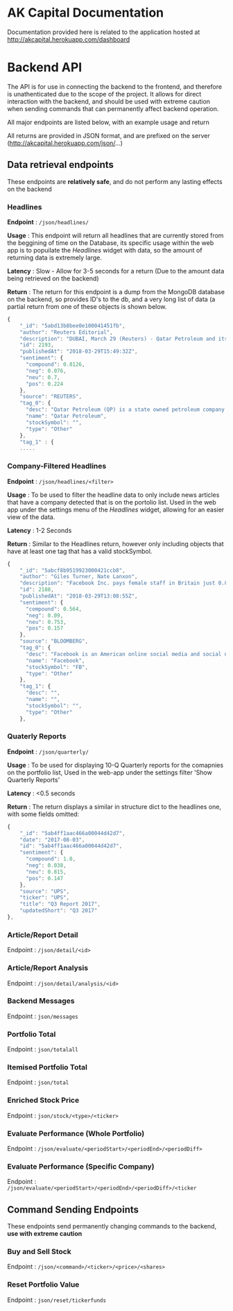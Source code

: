 # AK Capital Documentation

Documentation provided here is related to the application hosted at http://akcapital.herokuapp.com/dashboard

# Backend API

The API is for use in connecting the backend to the frontend, and therefore is unathenticated due to the scope of the project. 
It allows for direct interaction with the backend, and should be used with extreme caution when sending commands that can permanently affect backend operation. 

All major endpoints are listed below, with an example usage and return

All returns are provided in JSON format, and are prefixed on the server (http://akcapital.herokuapp.com/json/...)

## Data retrieval endpoints
These endpoints are **relatively safe**, and do not perform any lasting effects on the backend

### Headlines 
**Endpoint** : `/json/headlines/`

**Usage** : This endpoint will return all headlines that are currently stored from the beggining of time on the Database, its specific usage within the web app is to popuilate the *Headlines* widget with data, so the amount of returning data is extremely large. 

**Latency** : Slow - Allow for 3-5 seconds for a return (Due to the amount data being retrieved on the backend)

**Return** : The return for this endpoint is a dump from the MongoDB database on the backend, so provides ID's to the db, and a very long list of data (a partial return from one of these objects is shown below.
```javascript
{
    "_id": "5abd13b8bee0e100041451fb", 
    "author": "Reuters Editorial", 
    "description": "DUBAI, March 29 (Reuters) - Qatar Petroleum and its partners won bids for four exploration blocks in the Campos basin off Brazil's Rio de Janeiro coast on Thursday, the company said in a statement.", 
    "id": 2193, 
    "publishedAt": "2018-03-29T15:49:32Z", 
    "sentiment": {
      "compound": 0.8126, 
      "neg": 0.076, 
      "neu": 0.7, 
      "pos": 0.224
    }, 
    "source": "REUTERS", 
    "tag_0": {
      "desc": "Qatar Petroleum (QP) is a state owned petroleum company in Qatar. The company operates all oil and gas activities in Qatar, including exploration, production, refining, transport, and storage.", 
      "name": "Qatar Petroleum", 
      "stockSymbol": "", 
      "type": "Other"
    },
    "tag_1" : {
    .....
```


### Company-Filtered Headlines 
**Endpoint** : `/json/headlines/<filter>`

**Usage** : To be used to filter the headline data to only include news articles that have a company detected that is on the portolio list. Used in the web app under the settings menu of the *Headlines* widget, allowing for an easier view of the data.

**Latency** : 1-2 Seconds

**Return** : Similar to the Headlines return, however only including objects that have at least one tag that has a valid stockSymbol.
``` javascript
{
    "_id": "5abcf8b9519923000421ccb8", 
    "author": "Giles Turner, Nate Lanxon", 
    "description": "Facebook Inc. pays female staff in Britain just 0.8 percent less on average than male employees, but womens' bonuses are almost 40 percent lower.", 
    "id": 2188, 
    "publishedAt": "2018-03-29T13:08:55Z", 
    "sentiment": {
      "compound": 0.564, 
      "neg": 0.09, 
      "neu": 0.753, 
      "pos": 0.157
    }, 
    "source": "BLOOMBERG", 
    "tag_0": {
      "desc": "Facebook is an American online social media and social networking service company based in Menlo Park, California. Its website was launched on February 4, 2004, by Mark Zuckerberg, along with fellow Harvard College students and roommates, Eduardo Saverin, Andrew McCollum, Dustin Moskovitz, and Chris Hughes.", 
      "name": "Facebook", 
      "stockSymbol": "FB", 
      "type": "Other"
    }, 
    "tag_1": {
      "desc": "", 
      "name": "", 
      "stockSymbol": "", 
      "type": "Other"
    }, 
```

### Quaterly Reports 
**Endpoint** : `/json/quarterly/`

**Usage** : To be used for displaying 10-Q Quarterly reports for the comapnies on the portfolio list, Used in the web-app under the settings filter 'Show Quarterly Reports'

**Latency** : <0.5 seconds

**Return** : The return displays a similar in structure dict to the headlines one, with some fields omitted:
```javascript
{
    "_id": "5ab4ff1aac466a00044d42d7", 
    "date": "2017-08-03", 
    "id": "5ab4ff1aac466a00044d42d7", 
    "sentiment": {
      "compound": 1.0, 
      "neg": 0.038, 
      "neu": 0.815, 
      "pos": 0.147
    }, 
    "source": "UPS", 
    "ticker": "UPS", 
    "title": "Q3 Report 2017", 
    "updatedShort": "Q3 2017"
},
```

### Article/Report Detail 
Endpoint : `/json/detail/<id>`


### Article/Report Analysis 
Endpoint : `/json/detail/analysis/<id>`


### Backend Messages 
Endpoint : `json/messages`


### Portfolio Total 
Endpoint : `json/totalall`


### Itemised Portfolio Total 
Endpoint : `json/total`


### Enriched Stock Price 
Endpoint : `json/stock/<type>/<ticker>`


### Evaluate Performance (Whole Portfolio) 
Endpoint : `/json/evaluate/<periodStart>/<periodEnd>/<periodDiff>`


### Evaluate Performance (Specific Company) 
Endpoint : `/json/evaluate/<periodStart>/<periodEnd>/<periodDiff>/<ticker`


## Command Sending Endpoints
These endpoints send permanently changing commands to the backend, **use with extreme caution**


### Buy and Sell Stock 
Endpoint : `/json/<command>/<ticker>/<price>/<shares>`


### Reset Portfolio Value 
Endpoint : `json/reset/tickerfunds`
